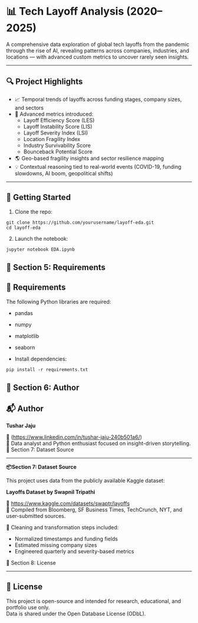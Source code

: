 # 📊 Tech Layoff Analysis (2020–2025)

A comprehensive data exploration of global tech layoffs from the pandemic through the rise of AI, revealing patterns across companies, industries, and locations — with advanced custom metrics to uncover rarely seen insights.

---

## 🔍 Project Highlights

- 📈 Temporal trends of layoffs across funding stages, company sizes, and sectors  
- 🧠 Advanced metrics introduced:  
  - Layoff Efficiency Score (LES)  
  - Layoff Instability Score (LIS)  
  - Layoff Severity Index (LSI)  
  - Location Fragility Index  
  - Industry Survivability Score  
  - Bounceback Potential Score  
- 🌎 Geo-based fragility insights and sector resilience mapping  
- 💡 Contextual reasoning tied to real-world events (COVID-19, funding slowdowns, AI boom, geopolitical shifts)


---

## 🚀 Getting Started

1. Clone the repo:
```
git clone https://github.com/yourusername/layoff-eda.git
cd layoff-eda
```

2. Launch the notebook:

```
jupyter notebook EDA.ipynb
```

🧾 Section 5: Requirements  
---

## 🧪 Requirements

The following Python libraries are required:
- pandas
- numpy
- matplotlib
- seaborn

- Install dependencies:


```
pip install -r requirements.txt
```

🧾 Section 6: Author
---

## 📬 Author

**Tushar Jaju**  

🔗 (https://www.linkedin.com/in/tushar-jaju-240b501a6/)  
🎯 Data analyst and Python enthusiast focused on insight-driven storytelling.
🧾 Section 7: Dataset Source

---

 **📦Section 7: Dataset Source**

This project uses data from the publicly available Kaggle dataset:

**Layoffs Dataset by Swapnil Tripathi** 

🔗 https://www.kaggle.com/datasets/swaptr/layoffs  
📰 Compiled from Bloomberg, SF Business Times, TechCrunch, NYT, and user-submitted sources.

🧹 Cleaning and transformation steps included:
- Normalized timestamps and funding fields  
- Estimated missing company sizes  
- Engineered quarterly and severity-based metrics
  
🧾 Section 8: License

---

## 📄 License

This project is open-source and intended for research, educational, and portfolio use only.  
Data is shared under the Open Database License (ODbL).
